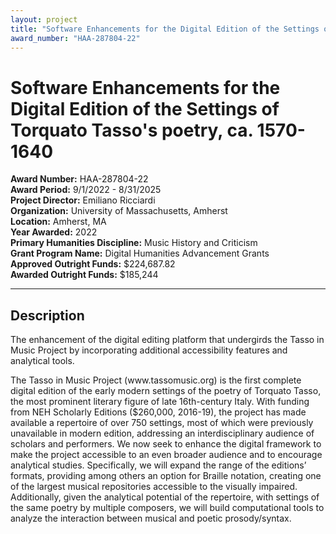 ```yaml
---
layout: project
title: "Software Enhancements for the Digital Edition of the Settings of Torquato Tasso's poetry, ca. 1570-1640"
award_number: "HAA-287804-22"
---
```



# Software Enhancements for the Digital Edition of the Settings of Torquato Tasso's poetry, ca. 1570-1640

**Award Number:** HAA-287804-22  
**Award Period:** 9/1/2022 - 8/31/2025  
**Project Director:** Emiliano  Ricciardi  
**Organization:** University of Massachusetts, Amherst  
**Location:** Amherst, MA  
**Year Awarded:** 2022  
**Primary Humanities Discipline:** Music History and Criticism  
**Grant Program Name:** Digital Humanities Advancement Grants  
**Approved Outright Funds:** $224,687.82  
**Awarded Outright Funds:** $185,244  

---

## Description

<p>The enhancement of the digital editing platform that undergirds the Tasso in Music Project by incorporating additional accessibility features and analytical tools.</p>
<p>The Tasso in Music Project (www.tassomusic.org) is the first complete digital edition of the early modern settings of the poetry of Torquato Tasso, the most prominent literary figure of late 16th-century Italy. With funding from NEH Scholarly Editions ($260,000, 2016-19), the project has made available a repertoire of over 750 settings, most of which were previously unavailable in modern edition, addressing an interdisciplinary audience of scholars and performers. We now seek to enhance the digital framework to make the project accessible to an even broader audience and to encourage analytical studies. Specifically, we will expand the range of the editions’ formats, providing among others an option for Braille notation, creating one of the largest musical repositories accessible to the visually impaired. Additionally, given the analytical potential of the repertoire, with settings of the same poetry by multiple composers, we will build computational tools to analyze the interaction between musical and poetic prosody/syntax.</p>
